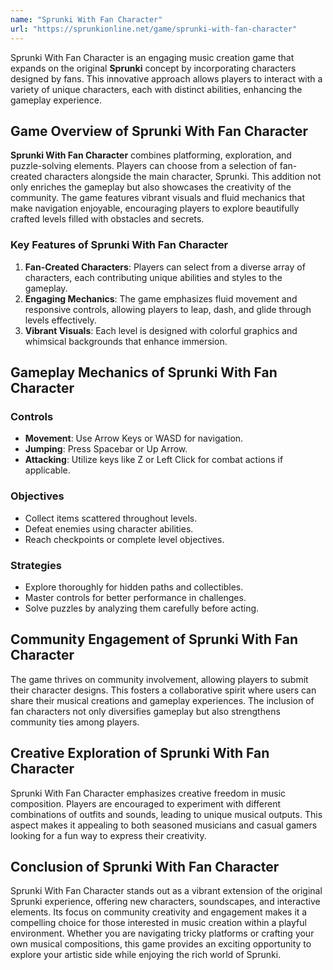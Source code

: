 ```yaml
---
name: "Sprunki With Fan Character"
url: "https://sprunkionline.net/game/sprunki-with-fan-character"
---
```


Sprunki With Fan Character is an engaging music creation game that expands on the original **Sprunki** concept by incorporating characters designed by fans. This innovative approach allows players to interact with a variety of unique characters, each with distinct abilities, enhancing the gameplay experience.

## Game Overview of Sprunki With Fan Character

**Sprunki With Fan Character** combines platforming, exploration, and puzzle-solving elements. Players can choose from a selection of fan-created characters alongside the main character, Sprunki. This addition not only enriches the gameplay but also showcases the creativity of the community. The game features vibrant visuals and fluid mechanics that make navigation enjoyable, encouraging players to explore beautifully crafted levels filled with obstacles and secrets.

### Key Features of Sprunki With Fan Character

1. **Fan-Created Characters**: Players can select from a diverse array of characters, each contributing unique abilities and styles to the gameplay.
2. **Engaging Mechanics**: The game emphasizes fluid movement and responsive controls, allowing players to leap, dash, and glide through levels effectively.
3. **Vibrant Visuals**: Each level is designed with colorful graphics and whimsical backgrounds that enhance immersion.

## Gameplay Mechanics of Sprunki With Fan Character

### Controls
- **Movement**: Use Arrow Keys or WASD for navigation.
- **Jumping**: Press Spacebar or Up Arrow.
- **Attacking**: Utilize keys like Z or Left Click for combat actions if applicable.

### Objectives
- Collect items scattered throughout levels.
- Defeat enemies using character abilities.
- Reach checkpoints or complete level objectives.

### Strategies
- Explore thoroughly for hidden paths and collectibles.
- Master controls for better performance in challenges.
- Solve puzzles by analyzing them carefully before acting.

## Community Engagement of Sprunki With Fan Character

The game thrives on community involvement, allowing players to submit their character designs. This fosters a collaborative spirit where users can share their musical creations and gameplay experiences. The inclusion of fan characters not only diversifies gameplay but also strengthens community ties among players.

## Creative Exploration of Sprunki With Fan Character

Sprunki With Fan Character emphasizes creative freedom in music composition. Players are encouraged to experiment with different combinations of outfits and sounds, leading to unique musical outputs. This aspect makes it appealing to both seasoned musicians and casual gamers looking for a fun way to express their creativity.

## Conclusion of Sprunki With Fan Character

Sprunki With Fan Character stands out as a vibrant extension of the original Sprunki experience, offering new characters, soundscapes, and interactive elements. Its focus on community creativity and engagement makes it a compelling choice for those interested in music creation within a playful environment. Whether you are navigating tricky platforms or crafting your own musical compositions, this game provides an exciting opportunity to explore your artistic side while enjoying the rich world of Sprunki.